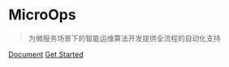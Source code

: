 [//]: # (![logo]&#40;https://dev.platform.bupt.site/assets/img/logo-no-text.svg&#41;)

# MicroOps

> 为微服务场景下的智能运维算法开发提供全流程的自动化支持



[Document](#MicroOps)
[Get Started](https://aiops-nirc.bupt.site/)